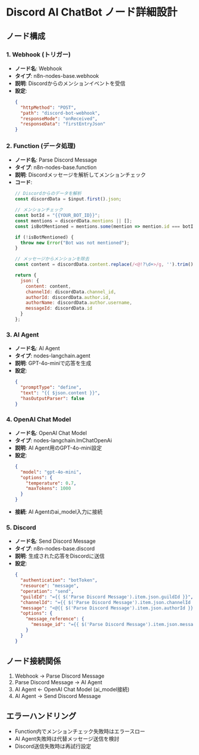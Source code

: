 # Discord AI ChatBot ノード詳細設計

## ノード構成

### 1. Webhook (トリガー)
- **ノード名**: Webhook
- **タイプ**: n8n-nodes-base.webhook
- **説明**: Discordからのメンションイベントを受信
- **設定**:
  ```json
  {
    "httpMethod": "POST",
    "path": "discord-bot-webhook",
    "responseMode": "onReceived",
    "responseData": "firstEntryJson"
  }
  ```

### 2. Function (データ処理)
- **ノード名**: Parse Discord Message
- **タイプ**: n8n-nodes-base.function
- **説明**: Discordメッセージを解析してメンションチェック
- **コード**:
  ```javascript
  // Discordからのデータを解析
  const discordData = $input.first().json;
  
  // メンションチェック
  const botId = "{{YOUR_BOT_ID}}";
  const mentions = discordData.mentions || [];
  const isBotMentioned = mentions.some(mention => mention.id === botId);
  
  if (!isBotMentioned) {
    throw new Error("Bot was not mentioned");
  }
  
  // メッセージからメンションを除去
  const content = discordData.content.replace(/<@!?\d+>/g, '').trim();
  
  return {
    json: {
      content: content,
      channelId: discordData.channel_id,
      authorId: discordData.author.id,
      authorName: discordData.author.username,
      messageId: discordData.id
    }
  };
  ```

### 3. AI Agent
- **ノード名**: AI Agent
- **タイプ**: nodes-langchain.agent
- **説明**: GPT-4o-miniで応答を生成
- **設定**:
  ```json
  {
    "promptType": "define",
    "text": "{{ $json.content }}",
    "hasOutputParser": false
  }
  ```

### 4. OpenAI Chat Model
- **ノード名**: OpenAI Chat Model
- **タイプ**: nodes-langchain.lmChatOpenAi
- **説明**: AI Agent用のGPT-4o-mini設定
- **設定**:
  ```json
  {
    "model": "gpt-4o-mini",
    "options": {
      "temperature": 0.7,
      "maxTokens": 1000
    }
  }
  ```
- **接続**: AI Agentのai_model入力に接続

### 5. Discord
- **ノード名**: Send Discord Message
- **タイプ**: n8n-nodes-base.discord
- **説明**: 生成された応答をDiscordに送信
- **設定**:
  ```json
  {
    "authentication": "botToken",
    "resource": "message",
    "operation": "send",
    "guildId": "={{ $('Parse Discord Message').item.json.guildId }}",
    "channelId": "={{ $('Parse Discord Message').item.json.channelId }}",
    "message": "<@{{ $('Parse Discord Message').item.json.authorId }}> {{ $json.output }}",
    "options": {
      "message_reference": {
        "message_id": "={{ $('Parse Discord Message').item.json.messageId }}"
      }
    }
  }
  ```

## ノード接続関係
1. Webhook → Parse Discord Message
2. Parse Discord Message → AI Agent
3. AI Agent ← OpenAI Chat Model (ai_model接続)
4. AI Agent → Send Discord Message

## エラーハンドリング
- Function内でメンションチェック失敗時はエラースロー
- AI Agent失敗時は代替メッセージ送信を検討
- Discord送信失敗時は再試行設定